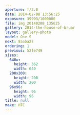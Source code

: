 ```yaml
---
aperture: f/2.0
date: 2014-02-08 13:56:25
exposure: 39993/1000000
file: img_20140208_135625
gallery: 2014-the-house-of-bruar
layout: gallery-photo
model: One S
next: 8aaba27
ordering: 1
previous: 52fe749
sizes:
  640w:
    height: 362
    width: 640
  200x200:
    height: 200
    width: 200
  96x96:
    height: 96
    width: 96
title: null
make: HTC
---
```

